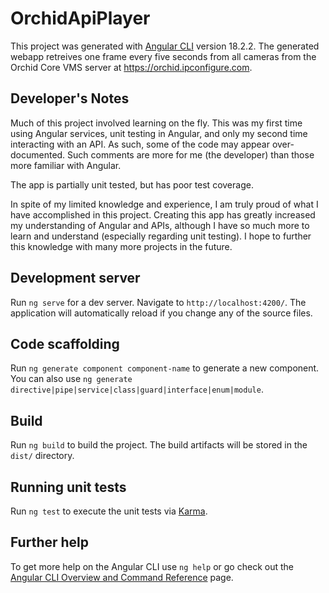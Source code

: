 # OrchidApiPlayer

This project was generated with [Angular CLI](https://github.com/angular/angular-cli) version 18.2.2.
The generated webapp retreives one frame every five seconds from all cameras from the Orchid Core VMS server at https://orchid.ipconfigure.com.

## Developer's Notes

Much of this project involved learning on the fly. This was my first time using Angular services, unit testing in Angular, and only my second time interacting with an API.
As such, some of the code may appear over-documented. Such comments are more for me (the developer) than those more familiar with Angular.

The app is partially unit tested, but has poor test coverage.

In spite of my limited knowledge and experience, I am truly proud of what I have accomplished in this project. Creating this app has greatly increased my understanding of Angular and APIs, although I have so much more to learn and understand (especially regarding unit testing). I hope to further this knowledge with many more projects in the future.

## Development server

Run `ng serve` for a dev server. Navigate to `http://localhost:4200/`. The application will automatically reload if you change any of the source files.

## Code scaffolding

Run `ng generate component component-name` to generate a new component. You can also use `ng generate directive|pipe|service|class|guard|interface|enum|module`.

## Build

Run `ng build` to build the project. The build artifacts will be stored in the `dist/` directory.

## Running unit tests

Run `ng test` to execute the unit tests via [Karma](https://karma-runner.github.io).

## Further help

To get more help on the Angular CLI use `ng help` or go check out the [Angular CLI Overview and Command Reference](https://angular.dev/tools/cli) page.
